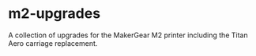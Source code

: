 # m2-upgrades
A collection of upgrades for the MakerGear M2 printer including the Titan Aero carriage replacement. 
